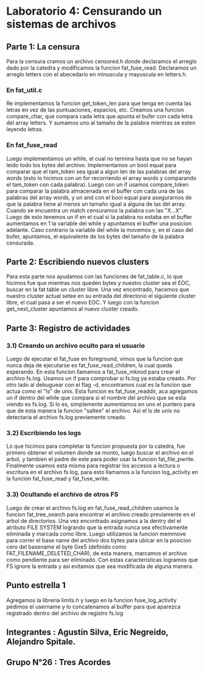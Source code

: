 
# Laboratorio 4: Censurando un sistemas de archivos

## Parte 1: La censura

Para la censura cramos un archivo censored.h donde declaramos el arreglo dado por la catedra y modificamos la funcion fat_fuse_read. 
Declaramos un arreglo letters con el abecedario en minuscula y mayuscula en letters.h. 

### En fat_util.c

Re implementamos la funcion get_token_len para que tenga en cuenta las letras en vez de las puntuaciones, espacios, etc.
Creamos una funcion compare_char, que compara cada letra que apunta el bufer con cada letra del array letters. Y sumamos uno al tamaño de la palabra mientras se esten leyendo letras.
 
### En fat_fuse_read

Luego implementamos un while, el cual no termina hasta que no se hayan leido todo los bytes del archivo.
Implementamos un bool equal para comparar que el tam_token sea igual a algun len de las palabras del array words (esto lo hicimos con un for recorriendo el array words y comparando el tam_token con cada palabra).
Luego con un if usamos compare_token para comparar la palabra almacenada en el buffer con cada una de las palabras del array words, y un and con el bool equal para asegurarnos de que la palabra tiene al menos un tamaño igual a alguna de las del array.
Cuando se encuentra un match censuramos la palabra con las "X...X". Luego de esto tenemos un if en el cual si la palabra no estaba en el buffer aumentamos en 1 la variable del while y apuntamos el buffer una posicion adelante. Caso contrario la variable del while la movemos y, en el caso del bufer, apuntamos, el equivalente de los bytes del tamaño de la palabra censurada. 

## Parte 2: Escribiendo nuevos clusters

Para esta parte nos ayudamos con las funciones de fat_table.c, lo que hicimos fue que mientras nos queden bytes y nuestro cluster sea el EOC, buscar en la fat table un cluster libre.
Una vez encontrado, hacemos que nuestro cluster actual setee en su entrada del directorio el siguiente cluster libre, el cual pasa a ser el nuevo EOC.
Y luego con la funcion get_next_cluster apuntamos al nuevo cluster creado.


## Parte 3: Registro de actividades

### 3.1) Creando un archivo oculto para el usuario

Luego de ejecutar el fat_fuse en foreground, vimos que la funcion que nunca deja de ejecutarse es fat_fuse_read_children, la cual queda esperando.
En esta funcion llamamos a fat_fuse_mknod para crear el archivo fs.log. Usamos un if para comprobar si fs.log ya estaba creado.
 Por otro lado al debuguear con el flag -d, encontramos cual es la funcion que actua como el "ls" de unix. Esta funcion es fat_fuse_readdir, aca agregamos un if dentro del while que compara si el nombre del archivo que se esta viendo es fs.log. Si lo es, simplemente aumentamos en uno el puntero para que de esta manera la funcion "saltee" el archivo. 
 Asi el ls de unix no detectaria el archivo fs.log previamente creado. 

### 3.2) Escribiendo los logs

Lo que hicimos para completar la funcion propuesta por la catedra, fue primero obtener el volumen donde se monto, luego buscar el archivo en el arbol, y tambien el padre de este para poder usar la funcion fat_file_pwrite. 
Finalmente usamos esta misma para registrar los accesos a lectura o escritura en el archivo fs.log, para esto llamamos a la funcion log_activity en la funcion fat_fuse_read y fat_fuse_write.

### 3.3) Ocultando el archivo de otros FS

Luego de crear el archivo fs.log en fat_fuse_read_children usamos la funcion fat_tree_search para encontrar el archivo creado previamente en el arbol de directorios.
Una vez encontrado asignamos a la dentry del el atributo FILE SYSTEM logrando que la entrada nunca sea efectivamente eliminada y marcada como libre.
Luego utilizamos la funcion memmove para correr el base name del archivo dos bytes para ubicar en la posicion cero del basename el byte 0xe5 (definido como FAT_FILENAME_DELETED_CHAR), de esta manera, marcamos el archivo como pendiente para ser eliminado.
Con estas caracteristicas logramos que FS ignore la entrada y asi evitamos que sea modificada de alguna manera.


## Punto estrella 1

Agregamos la libreria limits.h y luego en la funcion fuse_log_activity pedimos el username y lo concatenamos al buffer para que aparezca registrado dentro del archivo de registro fs.log 

## Integrantes : Agustin Silva, Eric Negreido, Alejandro Spitale.
## Grupo N°26 : Tres Acordes